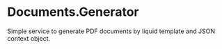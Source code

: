# Documents.Generator

Simple service to generate PDF documents by liquid template and JSON context object.
